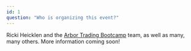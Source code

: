 ```yaml
---
id: 1
question: "Who is organizing this event?"
---
```


Ricki Heicklen and the <a href="https://trading.camp" target="_blank">Arbor Trading Bootcamp</a> team, as well as many, many others. More information coming soon!